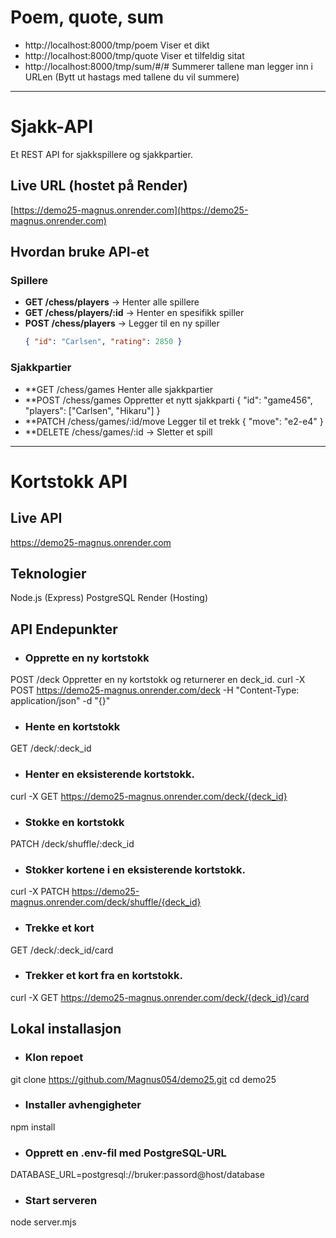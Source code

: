 # Poem, quote, sum
- http://localhost:8000/tmp/poem Viser et dikt
- http://localhost:8000/tmp/quote Viser et tilfeldig sitat
- http://localhost:8000/tmp/sum/#/# Summerer tallene man legger inn i URLen (Bytt ut hastags med tallene du vil summere)

---

# Sjakk-API

Et REST API for sjakkspillere og sjakkpartier.

## Live URL (hostet på Render)
[https://demo25-magnus.onrender.com](https://demo25-magnus.onrender.com)

## Hvordan bruke API-et

### Spillere
- **GET /chess/players** → Henter alle spillere
- **GET /chess/players/:id** → Henter en spesifikk spiller
- **POST /chess/players** → Legger til en ny spiller
  ```json
  { "id": "Carlsen", "rating": 2850 }
### Sjakkpartier
- **GET /chess/games Henter alle sjakkpartier
- **POST /chess/games Oppretter et nytt sjakkparti
{ "id": "game456", "players": ["Carlsen", "Hikaru"] }
- **PATCH /chess/games/:id/move Legger til et trekk
{ "move": "e2-e4" }
- **DELETE /chess/games/:id → Sletter et spill

---

# Kortstokk API

## Live API
https://demo25-magnus.onrender.com

## Teknologier
Node.js (Express)
PostgreSQL
Render (Hosting)
## API Endepunkter
- ### Opprette en ny kortstokk
POST /deck
Oppretter en ny kortstokk og returnerer en deck_id.
curl -X POST https://demo25-magnus.onrender.com/deck -H "Content-Type: application/json" -d "{}"

- ### Hente en kortstokk
GET /deck/:deck_id

- ### Henter en eksisterende kortstokk.
curl -X GET https://demo25-magnus.onrender.com/deck/{deck_id}

- ### Stokke en kortstokk
PATCH /deck/shuffle/:deck_id

- ### Stokker kortene i en eksisterende kortstokk.
curl -X PATCH https://demo25-magnus.onrender.com/deck/shuffle/{deck_id}

- ### Trekke et kort
GET /deck/:deck_id/card

- ### Trekker et kort fra en kortstokk.
curl -X GET https://demo25-magnus.onrender.com/deck/{deck_id}/card

## Lokal installasjon
- ### Klon repoet
git clone https://github.com/Magnus054/demo25.git
cd demo25

- ### Installer avhengigheter
npm install

- ### Opprett en .env-fil med PostgreSQL-URL
DATABASE_URL=postgresql://bruker:passord@host/database

- ### Start serveren
node server.mjs
